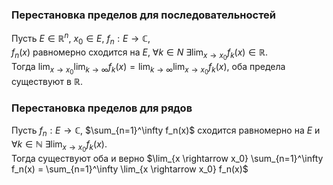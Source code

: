 ### Перестановка пределов для последовательностей
Пусть $E \in \mathbb{R}^n$, $x_0 \in E$, $f_n : E \rightarrow \mathbb{C}$,  
${f_n (x)}$ равномерно сходится на $E$, $\forall k \in N \ \exists \lim_{x \rightarrow x_0} f_k(x) \in \mathbb{R}$.  
Тогда $\lim_{x \rightarrow x_0} \lim_{k \rightarrow \infty} f_k(x) = \lim_{k \rightarrow \infty} \lim_{x \rightarrow x_0} f_k(x)$, оба предела существуют в $\mathbb{R}$.
### Перестановка пределов для рядов
Пусть $f_n : E \rightarrow \mathbb{C}$, $\sum_{n=1}^\infty f_n(x)$ сходится равномерно на $E$ и 
$\forall k \in \mathbb{N} \ \exists \lim_{x \rightarrow x_0} f_k(x)$.  
Тогда существуют оба и верно $\lim_{x \rightarrow x_0} \sum_{n=1}^\infty f_n(x) = \sum_{n=1}^\infty \lim_{x \rightarrow x_0} f_n(x)$